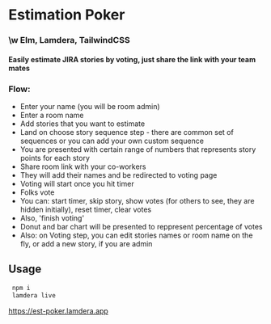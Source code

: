 # Estimation Poker
### \w Elm, Lamdera, TailwindCSS
#### Easily estimate JIRA stories by voting, just share the link with your team mates
### Flow:
- Enter your name (you will be room admin)
- Enter a room name
- Add stories that you want to estimate
- Land on choose story sequence step - there are common set of sequences or you can add your own custom sequence
- You are presented with certain range of numbers that represents story points for each story
- Share room link with your co-workers
- They will add their names and be redirected to voting page
- Voting will start once you hit timer
- Folks vote
- You can: start timer, skip story, show votes (for others to see, they are hidden initially), reset timer, clear votes
- Also, 'finish voting'
- Donut and bar chart will be presented to reppresent percentage of votes
- Also: on Voting step, you can edit stories names or room name on the fly, or add a new story, if you are admin
## Usage

```javascript
 npm i
 lamdera live
```
https://est-poker.lamdera.app
